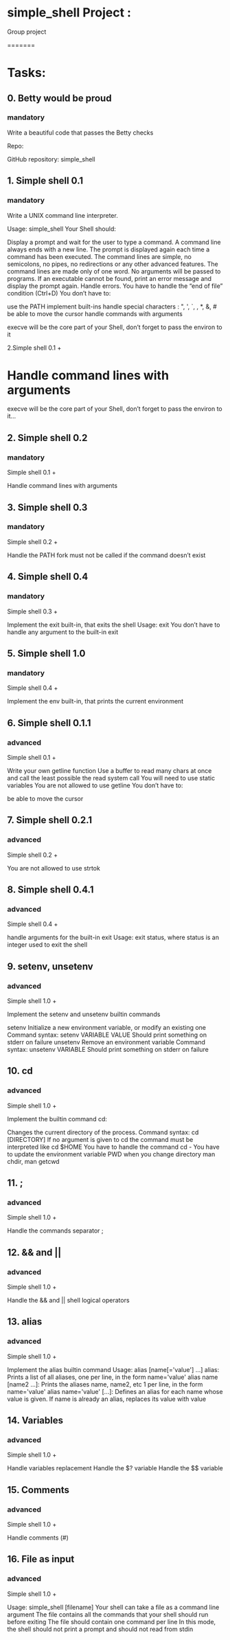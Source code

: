 # simple_shell Project :
Group project 

=======
# Tasks:

## 0. Betty would be proud
### mandatory
Write a beautiful code that passes the Betty checks

Repo:

GitHub repository: simple_shell

## 1. Simple shell 0.1
### mandatory
Write a UNIX command line interpreter.

Usage: simple_shell
Your Shell should:

Display a prompt and wait for the user to type a command. A command line always ends with a new line.
The prompt is displayed again each time a command has been executed.
The command lines are simple, no semicolons, no pipes, no redirections or any other advanced features.
The command lines are made only of one word. No arguments will be passed to programs.
If an executable cannot be found, print an error message and display the prompt again.
Handle errors.
You have to handle the “end of file” condition (Ctrl+D)
You don’t have to:

use the PATH
implement built-ins
handle special characters : ", ', `, \, *, &, #
be able to move the cursor
handle commands with arguments

execve will be the core part of your Shell, don’t forget to pass the environ to it

2.Simple shell 0.1 +

Handle command lines with arguments
=======
execve will be the core part of your Shell, don’t forget to pass the environ to it…


## 2. Simple shell 0.2
### mandatory
Simple shell 0.1 +

Handle command lines with arguments

## 3. Simple shell 0.3
### mandatory
Simple shell 0.2 +

Handle the PATH
fork must not be called if the command doesn’t exist

## 4. Simple shell 0.4
### mandatory
Simple shell 0.3 +

Implement the exit built-in, that exits the shell
Usage: exit
You don’t have to handle any argument to the built-in exit

## 5. Simple shell 1.0
### mandatory
Simple shell 0.4 +

Implement the env built-in, that prints the current environment

## 6. Simple shell 0.1.1
### advanced
Simple shell 0.1 +

Write your own getline function
Use a buffer to read many chars at once and call the least possible the read system call
You will need to use static variables
You are not allowed to use getline
You don’t have to:

be able to move the cursor

## 7. Simple shell 0.2.1
### advanced
Simple shell 0.2 +

You are not allowed to use strtok

## 8. Simple shell 0.4.1
### advanced
Simple shell 0.4 +

handle arguments for the built-in exit
Usage: exit status, where status is an integer used to exit the shell

## 9. setenv, unsetenv
### advanced
Simple shell 1.0 +

Implement the setenv and unsetenv builtin commands

setenv
Initialize a new environment variable, or modify an existing one
Command syntax: setenv VARIABLE VALUE
Should print something on stderr on failure
unsetenv
Remove an environment variable
Command syntax: unsetenv VARIABLE
Should print something on stderr on failure

## 10. cd
### advanced
Simple shell 1.0 +

Implement the builtin command cd:

Changes the current directory of the process.
Command syntax: cd [DIRECTORY]
If no argument is given to cd the command must be interpreted like cd $HOME
You have to handle the command cd -
You have to update the environment variable PWD when you change directory
man chdir, man getcwd

## 11. ;
### advanced
Simple shell 1.0 +

Handle the commands separator ;

## 12. && and ||
### advanced
Simple shell 1.0 +

Handle the && and || shell logical operators

## 13. alias
### advanced
Simple shell 1.0 +

Implement the alias builtin command
Usage: alias [name[='value'] ...]
alias: Prints a list of all aliases, one per line, in the form name='value'
alias name [name2 ...]: Prints the aliases name, name2, etc 1 per line, in the form name='value'
alias name='value' [...]: Defines an alias for each name whose value is given. If name is already an alias, replaces its value with value


## 14. Variables
### advanced
Simple shell 1.0 +

Handle variables replacement
Handle the $? variable
Handle the $$ variable

## 15. Comments
### advanced
Simple shell 1.0 +

Handle comments (#)

## 16. File as input
### advanced
Simple shell 1.0 +

Usage: simple_shell [filename]
Your shell can take a file as a command line argument
The file contains all the commands that your shell should run before exiting
The file should contain one command per line
In this mode, the shell should not print a prompt and should not read from stdin
